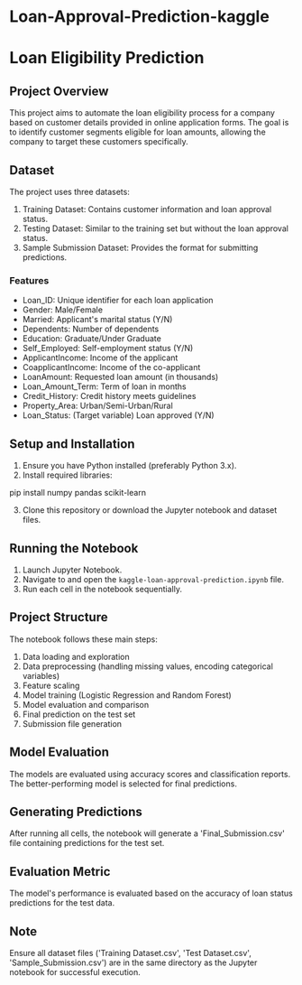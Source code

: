 # Loan-Approval-Prediction-kaggle
# Loan Eligibility Prediction

## Project Overview
This project aims to automate the loan eligibility process for a company based on customer details provided in online application forms. The goal is to identify customer segments eligible for loan amounts, allowing the company to target these customers specifically.

## Dataset
The project uses three datasets:
1. Training Dataset: Contains customer information and loan approval status.
2. Testing Dataset: Similar to the training set but without the loan approval status.
3. Sample Submission Dataset: Provides the format for submitting predictions.

### Features
- Loan_ID: Unique identifier for each loan application
- Gender: Male/Female
- Married: Applicant's marital status (Y/N)
- Dependents: Number of dependents
- Education: Graduate/Under Graduate
- Self_Employed: Self-employment status (Y/N)
- ApplicantIncome: Income of the applicant
- CoapplicantIncome: Income of the co-applicant
- LoanAmount: Requested loan amount (in thousands)
- Loan_Amount_Term: Term of loan in months
- Credit_History: Credit history meets guidelines
- Property_Area: Urban/Semi-Urban/Rural
- Loan_Status: (Target variable) Loan approved (Y/N)

## Setup and Installation
1. Ensure you have Python installed (preferably Python 3.x).
2. Install required libraries:

pip install numpy pandas scikit-learn

3. Clone this repository or download the Jupyter notebook and dataset files.

## Running the Notebook
1. Launch Jupyter Notebook.
2. Navigate to and open the `kaggle-loan-approval-prediction.ipynb` file.
3. Run each cell in the notebook sequentially.

## Project Structure
The notebook follows these main steps:
1. Data loading and exploration
2. Data preprocessing (handling missing values, encoding categorical variables)
3. Feature scaling
4. Model training (Logistic Regression and Random Forest)
5. Model evaluation and comparison
6. Final prediction on the test set
7. Submission file generation

## Model Evaluation
The models are evaluated using accuracy scores and classification reports. The better-performing model is selected for final predictions.

## Generating Predictions
After running all cells, the notebook will generate a 'Final_Submission.csv' file containing predictions for the test set.

## Evaluation Metric
The model's performance is evaluated based on the accuracy of loan status predictions for the test data.

## Note
Ensure all dataset files ('Training Dataset.csv', 'Test Dataset.csv', 'Sample_Submission.csv') are in the same directory as the Jupyter notebook for successful execution.
